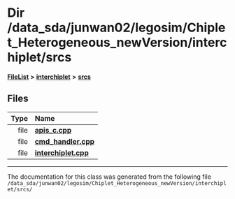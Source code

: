 
# Dir /data\_sda/junwan02/legosim/Chiplet\_Heterogeneous\_newVersion/interchiplet/srcs



[**FileList**](files.md) **>** [**interchiplet**](dir_a2025b34133129e5724d121abe9a4a4a.md) **>** [**srcs**](dir_b94c70d771af9f161858c2c4e7b3d1c5.md)











## Files

| Type | Name |
| ---: | :--- |
| file | [**apis\_c.cpp**](apis__c_8cpp.md) <br> |
| file | [**cmd\_handler.cpp**](cmd__handler_8cpp.md) <br> |
| file | [**interchiplet.cpp**](interchiplet_8cpp.md) <br> |


















------------------------------
The documentation for this class was generated from the following file `/data_sda/junwan02/legosim/Chiplet_Heterogeneous_newVersion/interchiplet/srcs/`